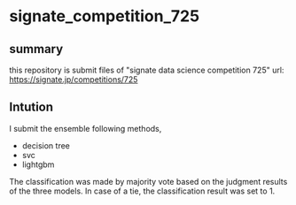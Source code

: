# signate_competition_725

## summary
this repository is submit files of "signate data science competition 725"
url: https://signate.jp/competitions/725

## Intution
I submit the ensemble following methods,
  - decision tree
  - svc
  - lightgbm

The classification was made by majority vote based on the judgment results of the three models.
In case of a tie, the classification result was set to 1.
